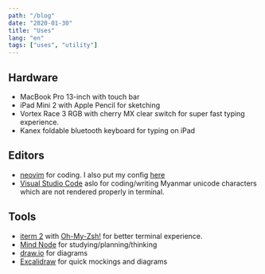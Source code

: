 ```yaml
---
path: "/blog"
date: "2020-01-30"
title: "Uses"
lang: "en"
tags: ["uses", "utility"]
---
```


## Hardware

* MacBook Pro 13-inch with touch bar
* iPad Mini 2 with Apple Pencil for sketching
* Vortex Race 3 RGB with cherry MX clear switch for super fast typing experience.
* Kanex foldable bluetooth keyboard for typing on iPad

## Editors

* [neovim](https://neovim.io/) for coding. I also put my config [here](https://gist.github.com/SpencerAung/ca4fb0f562b792f44319901c68091e83)
* [Visual Studio Code](https://code.visualstudio.com/) aslo for coding/writing Myanmar unicode characters which are not rendered properly in terminal.

## Tools

* [iterm 2](https://iterm2.com/) with [Oh-My-Zsh!](https://ohmyz.sh/) for better terminal experience.
* [Mind Node](https://mindnode.com/) for studying/planning/thinking
* [draw.io](https://draw.io) for diagrams
* [Excalidraw](https://excalidraw.com) for quick mockings and diagrams
